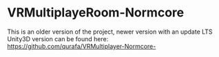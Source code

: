 # VRMultiplayeRoom-Normcore

This is an older version of the project, newer version with an update LTS Unity3D version can be found here: https://github.com/qurafa/VRMultiplayer-Normcore-
